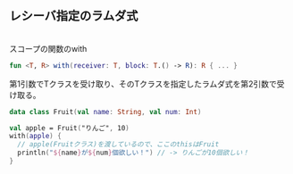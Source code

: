 ## レシーバ指定のラムダ式
<br />
スコープの関数のwith
  
```Kotlin
fun <T, R> with(receiver: T, block: T.() -> R): R { ... }
```  
  
第1引数でTクラスを受け取り、そのTクラスを指定したラムダ式を第2引数で受け取る。
  
```Kotlin
data class Fruit(val name: String, val num: Int)

val apple = Fruit("りんご", 10)
with(apple) {
  // apple(Fruitクラス)を渡しているので、ここのthisはFruit
  println("${name}が${num}個欲しい！") // -> りんごが10個欲しい！
}
```